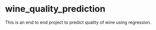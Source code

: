 # wine_quality_prediction
This is an end to end project to predict quality of wine using regression.

